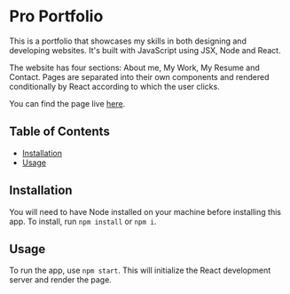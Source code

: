 # Pro Portfolio

This is a portfolio that showcases my skills in both designing and developing websites. It's built with JavaScript using JSX, Node and React.

The website has four sections: About me, My Work, My Resume and Contact. Pages are separated into their own components and rendered conditionally by React according to which the user clicks.

You can find the page live [here](http://hartsfieldt.github.io/tharts-collection-react).

## Table of Contents

- [Installation](#installation)
- [Usage](#usage)

## Installation

You will need to have Node installed on your machine before installing this app. To install, run `npm install` or `npm i`.

## Usage

To run the app, use `npm start`. This will initialize the React development server and render the page.

